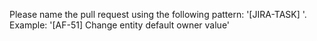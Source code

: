 Please name the pull request using the following pattern: '[JIRA-TASK] <JIRA TASK TITLE OR SHORT DESCRIPTION>'. Example: '[AF-51] Change entity default owner value'
